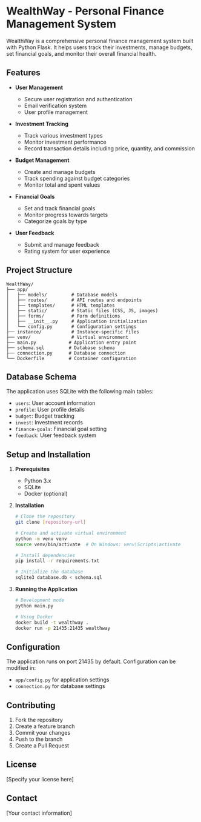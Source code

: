 # WealthWay - Personal Finance Management System

WealthWay is a comprehensive personal finance management system built with Python Flask. It helps users track their investments, manage budgets, set financial goals, and monitor their overall financial health.

## Features

- **User Management**
  - Secure user registration and authentication
  - Email verification system
  - User profile management

- **Investment Tracking**
  - Track various investment types
  - Monitor investment performance
  - Record transaction details including price, quantity, and commission

- **Budget Management**
  - Create and manage budgets
  - Track spending against budget categories
  - Monitor total and spent values

- **Financial Goals**
  - Set and track financial goals
  - Monitor progress towards targets
  - Categorize goals by type

- **User Feedback**
  - Submit and manage feedback
  - Rating system for user experience

## Project Structure

```
WealthWay/
├── app/
│   ├── models/         # Database models
│   ├── routes/         # API routes and endpoints
│   ├── templates/      # HTML templates
│   ├── static/         # Static files (CSS, JS, images)
│   ├── forms/          # Form definitions
│   ├── __init__.py     # Application initialization
│   └── config.py       # Configuration settings
├── instance/           # Instance-specific files
├── venv/               # Virtual environment
├── main.py            # Application entry point
├── schema.sql         # Database schema
├── connection.py      # Database connection
└── Dockerfile         # Container configuration
```

## Database Schema

The application uses SQLite with the following main tables:
- `users`: User account information
- `profile`: User profile details
- `budget`: Budget tracking
- `invest`: Investment records
- `finance-goals`: Financial goal setting
- `feedback`: User feedback system

## Setup and Installation

1. **Prerequisites**
   - Python 3.x
   - SQLite
   - Docker (optional)

2. **Installation**
   ```bash
   # Clone the repository
   git clone [repository-url]

   # Create and activate virtual environment
   python -m venv venv
   source venv/bin/activate  # On Windows: venv\Scripts\activate

   # Install dependencies
   pip install -r requirements.txt

   # Initialize the database
   sqlite3 database.db < schema.sql
   ```

3. **Running the Application**
   ```bash
   # Development mode
   python main.py

   # Using Docker
   docker build -t wealthway .
   docker run -p 21435:21435 wealthway
   ```

## Configuration

The application runs on port 21435 by default. Configuration can be modified in:
- `app/config.py` for application settings
- `connection.py` for database settings

## Contributing

1. Fork the repository
2. Create a feature branch
3. Commit your changes
4. Push to the branch
5. Create a Pull Request

## License

[Specify your license here]

## Contact

[Your contact information]
